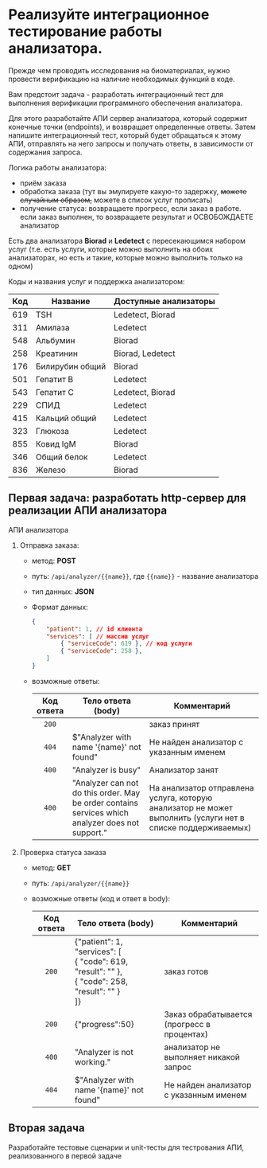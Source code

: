 # Реализуйте интеграционное тестирование работы анализатора.

Прежде чем проводить исследования на биоматериалах, нужно провести верификацию на наличие необходимых функций в коде. 

Вам предстоит задача - разработать интеграционный тест для выполнения верификации программного обеспечения анализатора.

Для этого разработайте АПИ сервер анализатора, который содержит конечные точки (endpoints), и возвращает определенные ответы. Затем напишите интеграционный тест, который будет обращаться к этому АПИ, отправлять на него запросы и получать ответы, в зависимости от содержания запроса. 

Логика работы анализатора:

- приём заказа
- обработка заказа (тут вы эмулируете какую-то задержку, ~~можете случайным образом,~~ можете в список услуг прописать)
- получение статуса: возвращаете прогресс, если заказ в работе. если заказ выполнен, то возвращаете результат и ОСВОБОЖДАЕТЕ анализатор

Есть два анализатора **Biorad** и **Ledetect** с пересекающимся набором услуг (т.е. есть услуги, которые можно выполнить на обоих анализаторах, но есть и такие, которые можно выполнить только на одном)

Коды и названия услуг и поддержка анализатором:

Код | Название  | Доступные анализаторы
:--:|-----------|----------------------
619 | TSH       | Ledetect, Biorad
311 | Амилаза   | Ledetect
548 | Альбумин  | Biorad
258 | Креатинин |Biorad, Ledetect
176 | Билирубин общий | Biorad
501 | Гепатит В | Ledetect
543 | Гепатит С | Ledetect, Biorad
229 | СПИД      | Ledetect
415 | Кальций общий | Ledetect
323 | Глюкоза   | Ledetect
855 | Ковид IgM | Biorad
346 | Общий белок | Ledetect
836 | Железо    | Biorad

## Первая задача: разработать http-сервер для реализации АПИ анализатора

АПИ анализатора

1. Отправка заказа:

    * метод: **POST**
    * путь: `/api/analyzer/{{name}}`, где `{{name}}` - название анализатора
    * тип данных: **JSON**
    * Формат данных:

        ```json
        {
            "patient": 1, // id клиента
            "services": [ // массив услуг
                { "serviceCode": 619 }, // код услуги
                { "serviceCode": 258 },
            ] 
        }
        ```

    * возможные ответы:

        Код ответа | Тело ответа (body) | Комментарий
        :---------:|--------------------|------------
        `200`      | &nbsp;             | заказ принят
        `404`      | $"Analyzer with name '{name}' not found" | Не найден анализатор с указанным именем
        `400`      | "Analyzer is busy" | Анализатор занят
        `400`      | "Analyzer can not do this order. May be order contains services which analyzer does not support." | На анализатор отправлена услуга, которую анализатор не может выполнить (услуги нет в списке поддерживаемых)

1. Проверка статуса заказа

    * метод: **GET**
    * путь: `/api/analyzer/{{name}}`
    * возможные ответы (код и ответ в body):

        Код ответа | Тело ответа (body) | Комментарий
        :---------:|--------------------|------------
        `200`      | {"patient": 1,<br/>"services": [<br/>{ "сode": 619, "result": "" },<br/>{ "code": 258, "result": "" }<br/>]} | заказ готов
        `200`      | {"progress":50} | Заказ обрабатывается (прогресс в процентах)
        `400`      | "Analyzer is not working." | анализатор не выполняет никакой запрос
        `404`      | $"Analyzer with name '{name}' not found" | Не найден анализатор с указанным именем

## Вторая задача

Разработайте тестовые сценарии и unit-тесты для тестрования АПИ, реализованного в первой задаче